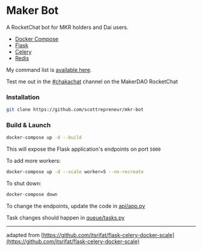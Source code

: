 # Maker Bot

A RocketChat bot for MKR holders and Dai users.

- [Docker Compose](https://docs.docker.com/compose/)
- [Flask](http://flask.pocoo.org/) 
- [Celery](http://www.celeryproject.org/) 
- [Redis](https://redis.io/)

My command list is [available here](https://docs.google.com/spreadsheets/d/1apOxgKIeeCTUnisfSRS0TLxiXsIFFB0xvtYLoxSpYX0/edit#gid=527738112).


Test me out in the [#chakachat]() channel on the MakerDAO RocketChat

### Installation

```bash
git clone https://github.com/scottrepreneur/mkr-bot
```

### Build & Launch

```bash
docker-compose up -d --build
```

This will expose the Flask application's endpoints on port `5000`

To add more workers:
```bash
docker-compose up -d --scale worker=5 --no-recreate
```

To shut down:

```bash
docker-compose down
```

To change the endpoints, update the code in [api/app.py](api/app.py)

Task changes should happen in [queue/tasks.py](celery-queue/tasks.py) 

---

adapted from [https://github.com/itsrifat/flask-celery-docker-scale](https://github.com/itsrifat/flask-celery-docker-scale)
